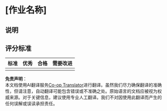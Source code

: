 <!--
CO_OP_TRANSLATOR_METADATA:
{
  "original_hash": "b5f62ec256c7e43e771f0d3b4e1a9130",
  "translation_date": "2025-08-24T00:16:24+00:00",
  "source_file": "lesson-template/assignment.md",
  "language_code": "zh"
}
-->
# [作业名称]

## 说明

## 评分标准

| 标准     | 优秀       | 合格       | 需要改进           |
| -------- | --------- | -------- | ----------------- |
|          |           |          |                   |

**免责声明**：  
本文档使用AI翻译服务[Co-op Translator](https://github.com/Azure/co-op-translator)进行翻译。虽然我们尽力确保翻译的准确性，但请注意，自动翻译可能包含错误或不准确之处。原始语言的文档应被视为权威来源。对于关键信息，建议使用专业人工翻译。我们不对因使用此翻译而产生的任何误解或误读承担责任。
